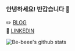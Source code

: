 ### 안녕하세요! 반갑습니다 👋

✏️ [BLOG](https://be-beee.github.io)<br>
🔗 [LINKEDIN](https://www.linkedin.com/in/bokyungseo/)<br>

![Be-beee's github stats](https://github-readme-stats.vercel.app/api?username=Be-beee&count_private=true&theme=tokyonight)
<!--
**Be-beee/Be-beee** is a ✨ _special_ ✨ repository because its `README.md` (this file) appears on your GitHub profile.

Here are some ideas to get you started:

- 🔭 I’m currently working on ...
- 🌱 I’m currently learning ...
- 👯 I’m looking to collaborate on ...
- 🤔 I’m looking for help with ...
- 💬 Ask me about ...
- 📫 How to reach me: ...
- 😄 Pronouns: ...
- ⚡ Fun fact: ...
-->
